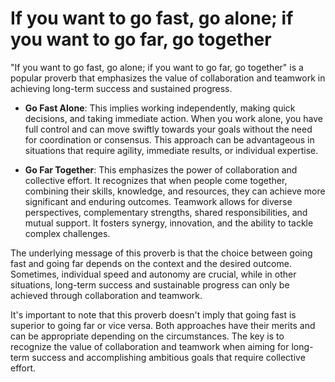 # If you want to go fast, go alone; if you want to go far, go together

"If you want to go fast, go alone; if you want to go far, go together" is a popular proverb that emphasizes the value of collaboration and teamwork in achieving long-term success and sustained progress. 

* **Go Fast Alone**: This implies working independently, making quick decisions, and taking immediate action. When you work alone, you have full control and can move swiftly towards your goals without the need for coordination or consensus. This approach can be advantageous in situations that require agility, immediate results, or individual expertise.

* **Go Far Together**: This emphasizes the power of collaboration and collective effort. It recognizes that when people come together, combining their skills, knowledge, and resources, they can achieve more significant and enduring outcomes. Teamwork allows for diverse perspectives, complementary strengths, shared responsibilities, and mutual support. It fosters synergy, innovation, and the ability to tackle complex challenges.

The underlying message of this proverb is that the choice between going fast and going far depends on the context and the desired outcome. Sometimes, individual speed and autonomy are crucial, while in other situations, long-term success and sustainable progress can only be achieved through collaboration and teamwork.

It's important to note that this proverb doesn't imply that going fast is superior to going far or vice versa. Both approaches have their merits and can be appropriate depending on the circumstances. The key is to recognize the value of collaboration and teamwork when aiming for long-term success and accomplishing ambitious goals that require collective effort.
